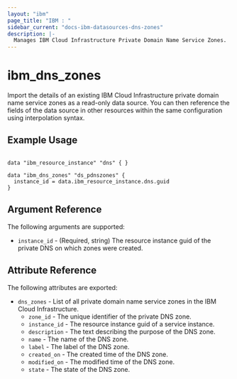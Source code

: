 ```yaml
---
layout: "ibm"
page_title: "IBM : "
sidebar_current: "docs-ibm-datasources-dns-zones"
description: |-
  Manages IBM Cloud Infrastructure Private Domain Name Service Zones.
---
```


# ibm\_dns_zones

Import the details of an existing IBM Cloud Infrastructure private domain name service zones as a read-only data source. You can then reference the fields of the data source in other resources within the same configuration using interpolation syntax.


## Example Usage

```hcl

data "ibm_resource_instance" "dns" { }

data "ibm_dns_zones" "ds_pdnszones" {
  instance_id = data.ibm_resource_instance.dns.guid
}

```

## Argument Reference

The following arguments are supported:

* `instance_id` - (Required, string) The resource instance guid of the private DNS on which zones were created.



## Attribute Reference

The following attributes are exported:

* `dns_zones` - List of all private domain name service zones in the IBM Cloud Infrastructure.
  * `zone_id` - The unique identifier of the private DNS zone.
  * `instance_id` -  The resource instance guid of a service instance.
  * `description` - The text describing the purpose of the DNS zone.
  * `name` - The name of the DNS zone.
  * `label` - The label of the DNS zone.
  * `created_on` - The created time of the DNS zone.
  * `modified_on` - The modified time of the DNS zone.
  * `state` - The state of the DNS zone.
